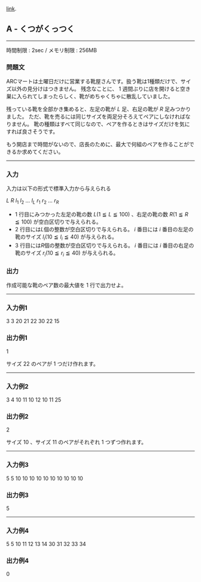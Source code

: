 [link](http://arc024.contest.atcoder.jp/tasks/arc024_1).

## A - くつがくっつく

----------

時間制限 : 2sec / メモリ制限 : 256MB

### 問題文

ARCマートは土曜日だけに営業する靴屋さんです。扱う靴は$1$種類だけで、サイズ以外の見分けはつきません。
残念なことに、 $1$ 週間ぶりに店を開けると空き巣に入られてしまったらしく、靴がめちゃくちゃに散乱していました。

残っている靴を全部かき集めると、左足の靴が $L$ 足、右足の靴が $R$ 足みつかりました。
ただ、靴を売るには同じサイズを両足分そろえてペアにしなければなりません。
靴の種類はすべて同じなので、ペアを作るときはサイズだけを気にすれば良さそうです。

もう開店まで時間がないので、店長のために、最大で何組のペアを作ることができるか求めてください。

----------

### 入力

入力は以下の形式で標準入力から与えられる

>
$L$ $R$
$l_1$ $l_2$ … $l_L$
$r_1$ $r_2$ … $r_R$


* $1$ 行目にみつかった左足の靴の数 $L (1 ≦ L ≦ 100)$ 、右足の靴の数 $R (1 ≦ R ≦ 100)$ が空白区切りで与えられる。
* $2$ 行目には$L$個の整数が空白区切りで与えられる。 $i$ 番目には $i$ 番目の左足の靴のサイズ $l_i (10 ≦ l_i ≦ 40)$ が与えられる。
* $3$ 行目には$R$個の整数が空白区切りで与えられる。 $i$ 番目には $i$ 番目の右足の靴のサイズ $r_i (10 ≦ r_i ≦ 40)$ が与えられる。
### 出力

作成可能な靴のペア数の最大値を $1$ 行で出力せよ。

----------

### 入力例1

>
3 3
20 21 22
30 22 15


### 出力例1

>
1


サイズ $22$ のペアが $1$ つだけ作れます。

----------

### 入力例2

>
3 4
10 11 10
12 10 11 25


### 出力例2

>
2


サイズ $10$ 、サイズ $11$ のペアがそれぞれ $1$ つずつ作れます。

----------

### 入力例3

>
5 5
10 10 10 10 10
10 10 10 10 10


### 出力例3

>
5


----------

### 入力例4

>
5 5
10 11 12 13 14
30 31 32 33 34


### 出力例4

>
0


